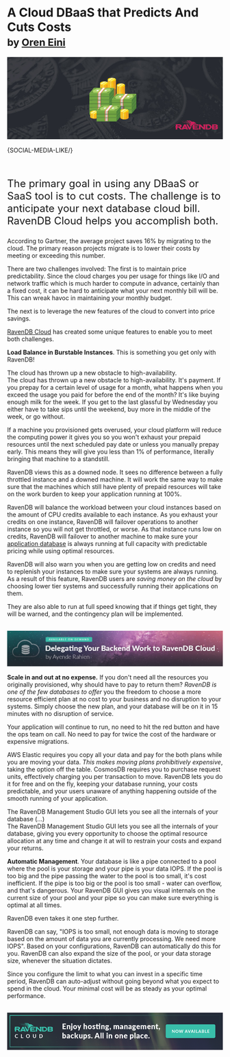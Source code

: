 # A Cloud DBaaS that Predicts And Cuts Costs<br/><small>by <a href="mailto:ayende@hibernatingrhinos.com">Oren Eini</a></small>

![How RavenDB Cloud DBaaS Bolsters Your Price Predictability](images/how-ravendb-cloud-dbaas-bolsters-your-price-predictability.jpg)

{SOCIAL-MEDIA-LIKE/}

<br/>

<p class="lead" style="font-size: 24px;">The primary goal in using any DBaaS or SaaS tool is to cut costs. The challenge is to anticipate your next database cloud bill. RavenDB Cloud helps you accomplish both.</p>

According to Gartner, the average project saves 16% by migrating to the cloud. The primary reason projects migrate is to lower their costs by meeting or exceeding this number.

There are two challenges involved: The first is to maintain price predictability. Since the cloud charges you per usage for things like I/O and network traffic which is much harder to compute in advance, certainly than a fixed cost, it can be hard to anticipate what your next monthly bill will be. This can wreak havoc in maintaining your monthly budget.

The next is to leverage the new features of the cloud to convert into price savings.

<a href="https://cloud.ravendb.net" target="_blank">RavenDB Cloud</a> has created some unique features to enable you to meet both challenges.

**Load Balance in Burstable Instances**. This is something you get only with RavenDB!
<div class="pull-left margin-right">
  <div class="quote-textbox-left">
    The cloud has thrown up a new obstacle to high-availability.
  </div>
</div>
The cloud has thrown up a new obstacle to high-availability. It's payment. If you prepay for a certain level of usage for a month, what happens when you exceed the usage you paid for before the end of the month? It's like buying enough milk for the week. If you get to the last glassful by Wednesday you either have to take sips until the weekend, buy more in the middle of the week, or go without.

If a machine you provisioned gets overused, your cloud platform will reduce the computing power it gives you so you won't exhaust your prepaid resources until the next scheduled pay date or unless you manually prepay early. This means they will give you less than 1% of performance, literally bringing that machine to a standstill.

RavenDB views this as a downed node. It sees no difference between a fully throttled instance and a downed machine. It will work the same way to make sure that the machines which still have plenty of prepaid resources will take on the work burden to keep your application running at 100%.

RavenDB will balance the workload between your cloud instances based on the amount of CPU credits available to each instance. As you exhaust your credits on one instance, RavenDB will failover operations to another instance so you will not get throttled, or worse. As that instance runs low on credits, RavenDB will failover to another machine to make sure your <a href="https://ravendb.net/articles/nosql-database-for-digital-banking-applications">application database</a> is always running at full capacity with predictable pricing while using optimal resources.

RavenDB will also warn you when you are getting low on credits and need to replenish your instances to make sure your systems are always running. As a result of this feature, RavenDB users are *saving money on the cloud* by choosing lower tier systems and successfully running their applications on them.

They are also able to run at full speed knowing that if things get tight, they will be warned, and the contingency plan will be implemented.

<br/>
<a href="https://ravendb.net/learn/webinars/delegating-your-backend-work-to-ravendb-cloud-dbaas"><img src="images/delegating-your-backend-work-to-ravendb-cloud.png" class="img-responsive m-0-auto" alt="Delegating Your Backend Work to RavenDB Cloud Webinar"/></a>
<br/>

**Scale in and out at no expense.** If you don't need all the resources you originally provisioned, why should have to pay to return them? *RavenDB is one of the few databases to offer* you the freedom to choose a more resource efficient plan at no cost to your business and no disruption to your systems. Simply choose the new plan, and your database will be on it in 15 minutes with no disruption of service.

Your application will continue to run, no need to hit the red button and have the ops team on call. No need to pay for twice the cost of the hardware or expensive migrations.

AWS Elastic requires you copy all your data and pay for the both plans while you are moving your data. *This makes moving plans prohibitively expensive*, taking the option off the table. CosmosDB requires you to purchase request units, effectively charging you per transaction to move. RavenDB lets you do it for free and on the fly, keeping your database running, your costs predictable, and your users unaware of anything happening outside of the smooth running of your application.
<div class="pull-right margin-left">
  <div class="quote-textbox-right">
    The RavenDB Management Studio GUI lets you see all the internals of your database (...)
  </div>
</div>
The RavenDB Management Studio GUI lets you see all the internals of your database, giving you every opportunity to choose the optimal resource allocation at any time and change it at will to restrain your costs and expand your returns.

**Automatic Management**. Your database is like a pipe connected to a pool where the pool is your storage and your pipe is your data IOPS. If the pool is too big and the pipe passing the water to the pool is too small, it's cost inefficient. If the pipe is too big or the pool is too small - water can overflow, and that's dangerous. Your RavenDB GUI gives you visual internals on the current size of your pool and your pipe so you can make sure everything is optimal at all times.

RavenDB even takes it one step further.

RavenDB can say, "IOPS is too small, not enough data is moving to storage based on the amount of data you are currently processing. We need more IOPS". Based on your configurations, RavenDB can automatically do this for you. RavenDB can also expand the size of the pool, or your data storage size, whenever the situation dictates.

Since you configure the limit to what you can invest in a specific time period, RavenDB can auto-adjust without going beyond what you expect to spend in the cloud. Your minimal cost will be as steady as your optimal performance.

<br/>
<a href="https://cloud.ravendb.net" target="_blank"><img src="images/ravendb-cloud.png" class="img-responsive m-0-auto" alt="RavenDB Cloud"/></a>